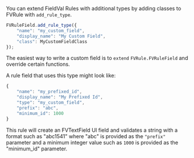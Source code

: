 You can extend FieldVal Rules with additional types by adding classes to FVRule with ```add_rule_type```.

```javascript
FVRuleField.add_rule_type({
    "name": "my_custom_field",
    "display_name": "My Custom Field",
    "class": MyCustomFieldClass
});
```

The easiest way to write a custom field is to ```extend``` ```FVRule.FVRuleField``` and override certain functions.

A rule field that uses this type might look like:

```javascript
{
	"name": "my_prefixed_id",
	"display_name": "My Prefixed Id",
	"type": "my_custom_field",
	"prefix": "abc",
	"minimum_id": 1000
}
```

This rule will create an FVTextField UI field and validates a string with a format such as "abc1541" where "abc" is provided as the ```"prefix"``` parameter and a minimum integer value such as ```1000``` is provided as the "minimum_id" parameter.